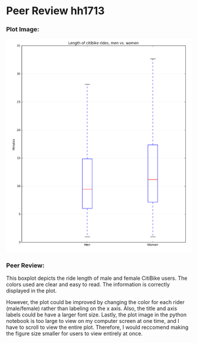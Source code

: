 # Peer Review hh1713

### Plot Image:

![Screenshot 2: Plot Image hh1713](/HW8_kal573/hh1713_plot_image.png)

### Peer Review:

This boxplot depicts the ride length of male and female CitiBike users. The colors used are clear and easy to read. 
The information is correctly displayed in the plot.

However, the plot could be improved by changing the color for each rider (male/female) rather than labeling on the x axis. 
Also, the title and axis labels could be have a larger font size.
Lastly, the plot image in the python notebook is too large to view on my computer screen at one time, and I have to scroll to view the entire plot. 
Therefore, I would reccomend making the figure size smaller for users to view entirely at once.
